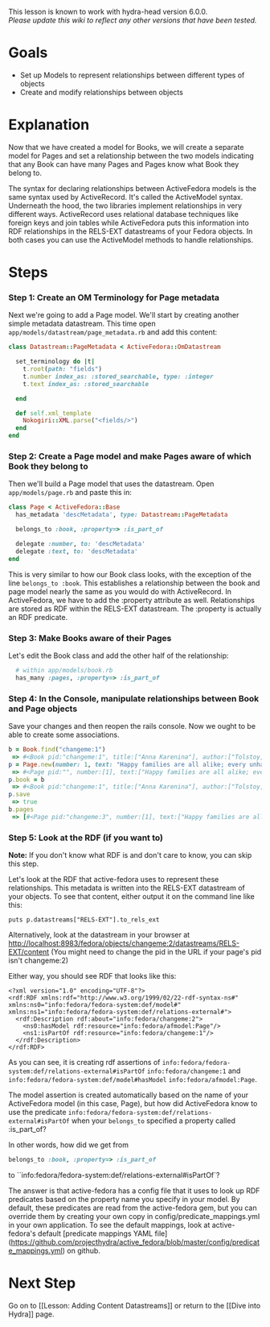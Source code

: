 This lesson is known to work with hydra-head version 6.0.0.   
_Please update this wiki to reflect any other versions that have been tested._

# Goals
* Set up Models to represent relationships between different types of objects
* Create and modify relationships between objects

# Explanation
Now that we have created a model for Books, we will create a separate model for Pages and set a relationship between the two models indicating that any Book can have many Pages and Pages know what Book they belong to.

The syntax for declaring relationships between ActiveFedora models is the same syntax used by ActiveRecord.  It's called the ActiveModel syntax.  Underneath the hood, the two libraries implement relationships in very different ways.  ActiveRecord uses relational database techniques like foreign keys and join tables while ActiveFedora puts this information into RDF relationships in the RELS-EXT datastreams of your Fedora objects. In both cases you can use the ActiveModel methods to handle relationships.

# Steps

### Step 1: Create an OM Terminology for Page metadata

Next we're going to add a Page model.  We'll start by creating another simple metadata datastream.  This time open ```app/models/datastream/page_metadata.rb``` and add this content:
```ruby
class Datastream::PageMetadata < ActiveFedora::OmDatastream

  set_terminology do |t|
    t.root(path: "fields")
    t.number index_as: :stored_searchable, type: :integer
    t.text index_as: :stored_searchable

  end

  def self.xml_template
    Nokogiri::XML.parse("<fields/>")
  end
end

```

### Step 2: Create a Page model and make Pages aware of which Book they belong to

Then we'll build a Page model that uses the datastream. Open ```app/models/page.rb``` and paste this in:

```ruby
class Page < ActiveFedora::Base
  has_metadata 'descMetadata', type: Datastream::PageMetadata

  belongs_to :book, :property=> :is_part_of

  delegate :number, to: 'descMetadata'
  delegate :text, to: 'descMetadata'
end
```

This is very similar to how our Book class looks, with the exception of the line ```belongs_to :book```.  This establishes a relationship between the book and page model nearly the same as you would do with ActiveRecord.  In ActiveFedora, we have to add the :property attribute as well.  Relationships are stored as RDF within the RELS-EXT datastream.  The :property is actually an RDF predicate. 

### Step 3: Make Books aware of their Pages

Let's edit the Book class and add the other half of the relationship:

```ruby
  # within app/models/book.rb
  has_many :pages, :property=> :is_part_of
```

### Step 4: In the Console, manipulate relationships between Book and Page objects

Save your changes and then reopen the rails console. Now we ought to be able to create some associations.

```ruby
b = Book.find("changeme:1")
 => #<Book pid:"changeme:1", title:["Anna Karenina"], author:["Tolstoy, Leo"]> 
p = Page.new(number: 1, text: "Happy families are all alike; every unhappy family is unhappy in its own way.")
 => #<Page pid:"", number:[1], text:["Happy families are all alike; every unhappy family is unhappy in its own way."]> 
p.book = b
 => #<Book pid:"changeme:1", title:["Anna Karenina"], author:["Tolstoy, Leo"]> 
p.save
 => true 
b.pages
 => [#<Page pid:"changeme:3", number:[1], text:["Happy families are all alike; every unhappy family is unhappy in its own way."]>] 
```

### Step 5: Look at the RDF (if you want to)

**Note:** If you don't know what RDF is and don't care to know, you can skip this step.

Let's look at the RDF that active-fedora uses to represent these relationships.  This metadata is written into the RELS-EXT datastream of your objects.  To see that content, either output it on the command line like this:

```text
puts p.datastreams["RELS-EXT"].to_rels_ext
```
Alternatively, look at the datastream in your browser at [http://localhost:8983/fedora/objects/changeme:2/datastreams/RELS-EXT/content](http://localhost:8983/fedora/objects/changeme:2/datastreams/RELS-EXT/content)  (You might need to change the pid in the URL if your page's pid isn't changeme:2)

Either way, you should see RDF that looks like this:

```
<?xml version="1.0" encoding="UTF-8"?>
<rdf:RDF xmlns:rdf="http://www.w3.org/1999/02/22-rdf-syntax-ns#" xmlns:ns0="info:fedora/fedora-system:def/model#" xmlns:ns1="info:fedora/fedora-system:def/relations-external#">
  <rdf:Description rdf:about="info:fedora/changeme:2">
    <ns0:hasModel rdf:resource="info:fedora/afmodel:Page"/>
    <ns1:isPartOf rdf:resource="info:fedora/changeme:1"/>
  </rdf:Description>
</rdf:RDF>
```

As you can see, it is creating rdf assertions of `info:fedora/fedora-system:def/relations-external#isPartOf` `info:fedora/changeme:1` and `info:fedora/fedora-system:def/model#hasModel` `info:fedora/afmodel:Page`.  

The model assertion is created automatically based on the name of your ActiveFedora model (in this case, Page), but how did ActiveFedora know to use the predicate `info:fedora/fedora-system:def/relations-external#isPartOf` when your `belongs_to` specified a property called :is_part_of?

In other words, how did we get from 

```ruby
belongs_to :book, :property=> :is_part_of
```

to ``info:fedora/fedora-system:def/relations-external#isPartOf`?

The answer is that active-fedora has a config file that it uses to look up RDF predicates based on the property name you specify in your model.  By default, these predicates are read from the active-fedora gem, but you can override them by creating your own copy in config/predicate_mappings.yml in your own application.  To see the default mappings, look at active-fedora's default [predicate mappings YAML file] (https://github.com/projecthydra/active_fedora/blob/master/config/predicate_mappings.yml) on github.

# Next Step
Go on to [[Lesson: Adding Content Datastreams]] or return to the [[Dive into Hydra]] page.